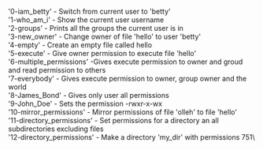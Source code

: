 '0-iam_betty' - Switch from current user to 'betty'\
'1-who_am_i' - Show the current user username\
'2-groups' - Prints all the groups the current user is in\
'3-new_owner' - Change owner of file 'hello' to user 'betty'\
'4-empty' - Create an empty file called hello\
'5-execute' - Give owner permission to execute file 'hello'\
'6-multiple_permissions' -Gives execute permission to owner and groud and read permission to others\
'7-everybody' - Gives execute permission to owner, group owner and the world\
'8-James_Bond' - Gives only user all permissions\
'9-John_Doe' - Sets the permission -rwxr-x-wx\
'10-mirror_permissions' - Mirror permissions of file 'olleh' to file 'hello'\
'11-directory_permissions' - Set permissions for a directory an all subdirectories excluding files\
'12-directory_permissions' - Make a directory 'my_dir' with permissions 751\
